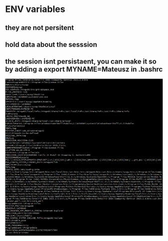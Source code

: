# ENV variables

## they are not persitent

## hold data about the sesssion

## the session isnt persistaent, you can make it so by adding a export MYNAME=Mateusz in .bashrc

![Alt text](image.png)